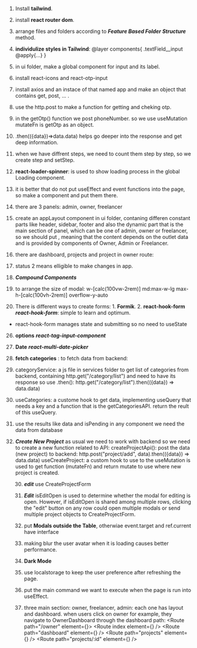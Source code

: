 1. Install **tailwind**.
2. install **react router dom**.
3. arrange files and folders according to **_Feature Based Folder Structure_** method.
4. **individulize styles in Tailwind**: @layer components{ .textField\_\_input @apply{...} }
5. in ui folder, make a global component for input and its label.
6. install react-icons and react-otp-input
7. install axios and an instace of that named app and make an object that contains get, post, ... .
8. use the http.post to make a function for getting and cheking otp.

9. in the getOtp() function we post phoneNumber. so we use useMutation mutateFn is getOtp as an object.

10. .then(({data})=>data.data) helps go deeper into the response and get deep information.
11. when we have diffrent steps, we need to count them step by step, so we create step and setStep.
12. **react-loader-spinner**: is used to show loading process in the global Loading component.
13. it is better that do not put useEffect and event functions into the page, so make a component and put them there.
14. there are 3 panels: admin, owner, freelancer
15. create an appLayout component in ui folder, contaning differen constant parts like header, sidebar, footer and also the dynamic part that is the main section of panel, which can be one of admin, owner or freelancer, so we should put <Outlet/>, meaning that the content depends on the outlet data and is provided by components of Owner, Admin or Freelancer.
<!--
<Route element={<AppLayout/>} >
    <Route path="/owner" element={<Owner/>} />
    <Route path="/admin" element={<Admin/>} />
    <Route path="/freelancer" element={<Freelancer/>} />
</Route>
-->
16. there are dashboard, projects and project in owner route:
<!--
<Route path="/owner" element={<AppLayout />}>
  <Route index element={<Navigate to="dashboard" replace/>} />
  <Route path="dashboard" element={<OwnerDashboard />} />
  <Route path="projects" element={<Projects/>} />
  <Route path="projects/:id" element={<Project/>} />
</Route>
-->

17. status 2 means elligible to make changes in app.

18. **_Compound Components_**

19. to arrange the size of modal:
    w-[calc(100vw-2rem)] md:max-w-lg max-h-[calc(100vh-2rem)] overflow-y-auto

20. There is different ways to create forms: 1. **Formik**. 2. **react-hook-form**
    **_react-hook-form_**: simple to learn and optimum.

- react-hook-form manages state and submitting so no need to useState

26. **options** **_react-tag-input-component_**
27. **Date** **_react-multi-date-picker_**

28. **fetch categories** :
    to fetch data from backend:
29. categoryService: a js file in services folder to get list of categories from backend, containing http.get("/category/list") and need to have its response so use .then(): http.get("/category/list").then(({data}) => data.data)
30. useCategories: a custome hook to get data, implementing useQuery that needs a key and a function that is the getCategoriesAPI. return the reult of this useQuery.
31. use the results like data and isPending in any component we need the data from database

32. **_Create New Project_**
    as usual we need to work with backend so we need to create a new function related to API: createProjectApi(): post the data (new project) to backend: http.post("project/add", data).then(({data}) => data.data)
    useCreateProject: a custom hook to use to the useMutation is used to get function (mutateFn) and return mutate to use where new project is created.

    30. **_edit_**
        use CreateProjectForm

    31. **_Edit_** isEditOpen is used to determine whether the modal for editing is open. However, if isEditOpen is shared among multiple rows, clicking the "edit" button on any row could open multiple modals or send multiple project objects to CreateProjectForm.

    32. put **Modals outside the Table**, otherwiae event.target and ref.current have interface

    33. making blur the user avatar when it is loading causes better performance.

    34. **Dark Mode**
    35. use localstorage to keep the user preference after refreshing the page.
    36. put the main command we want to execute when the page is run into useEffect.

    37. three main section: owner, freelancer, admin:
        each one has layout and dashboard. when users click on owner for example, they navigate to OwnerDashboard through the dashboard path:
        <Route path="/owner" element={<OwnerLayout />}>
            <Route index element={<Navigate to="dashboard" replace />} />
            <Route path="dashboard" element={<OwnerDashboard />} />
            <Route path="projects" element={<Projects />} />
            <Route path="projects/:id" element={<Project />} />
        </Route>
    
